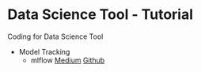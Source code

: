 # Data Science Tool - Tutorial
Coding for Data Science Tool
- Model Tracking
	- mlflow [Medium](https://medium.com/@makcedward/model-tracking-tools-for-data-science-mlflow-51b681f8452e) [Github](https://github.com/makcedward/data_science_tool/blob/master/sample/mlflow-tracking-evaluation.ipynb)